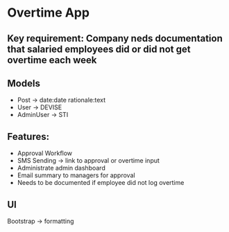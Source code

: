 # Overtime App
## Key requirement: Company neds documentation that salaried employees did or did not get overtime each week
## Models
- Post -> date:date rationale:text
- User -> DEVISE
- AdminUser -> STI

## Features:
- Approval Workflow
- SMS Sending -> link to approval or overtime input
- Administrate admin dashboard
- Email summary to managers for approval
- Needs to be documented if employee did not log overtime

## UI
Bootstrap -> formatting




